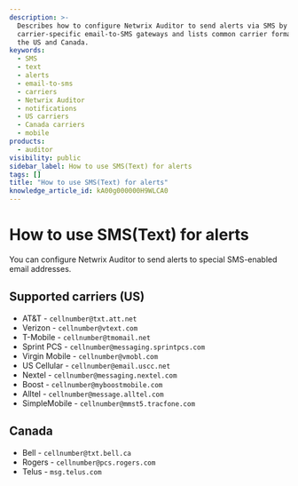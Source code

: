 ```yaml
---
description: >-
  Describes how to configure Netwrix Auditor to send alerts via SMS by using
  carrier-specific email-to-SMS gateways and lists common carrier formats for
  the US and Canada.
keywords:
  - SMS
  - text
  - alerts
  - email-to-sms
  - carriers
  - Netwrix Auditor
  - notifications
  - US carriers
  - Canada carriers
  - mobile
products:
  - auditor
visibility: public
sidebar_label: How to use SMS(Text) for alerts
tags: []
title: "How to use SMS(Text) for alerts"
knowledge_article_id: kA00g000000H9WLCA0
---
```


# How to use SMS(Text) for alerts

You can configure Netwrix Auditor to send alerts to special SMS-enabled email addresses.

## Supported carriers (US)

- AT&T - `cellnumber@txt.att.net`
- Verizon - `cellnumber@vtext.com`
- T-Mobile - `cellnumber@tmomail.net`
- Sprint PCS - `cellnumber@messaging.sprintpcs.com`
- Virgin Mobile - `cellnumber@vmobl.com`
- US Cellular - `cellnumber@email.uscc.net`
- Nextel - `cellnumber@messaging.nextel.com`
- Boost - `cellnumber@myboostmobile.com`
- Alltel - `cellnumber@message.alltel.com`
- SimpleMobile - `cellnumber@mmst5.tracfone.com`

## Canada

- Bell - `cellnumber@txt.bell.ca`
- Rogers - `cellnumber@pcs.rogers.com`
- Telus - `msg.telus.com`
